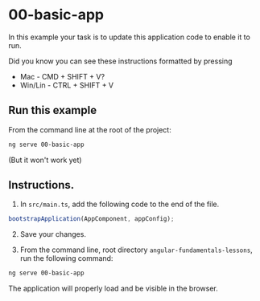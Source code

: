 # 00-basic-app

In this example your task is to update this application code to enable it to run.

Did you know you can see these instructions formatted by pressing

- Mac - CMD + SHIFT + V?
- Win/Lin - CTRL + SHIFT + V

## Run this example

From the command line at the root of the project:

```bash
ng serve 00-basic-app
```

(But it won't work yet)

## Instructions.

1. In `src/main.ts`, add the following code to the end of the file.

```ts
bootstrapApplication(AppComponent, appConfig);
```

2. Save your changes.

3. From the command line, root directory `angular-fundamentals-lessons`, run the following command:

```bash
ng serve 00-basic-app
```

The application will properly load and be visible in the browser.
